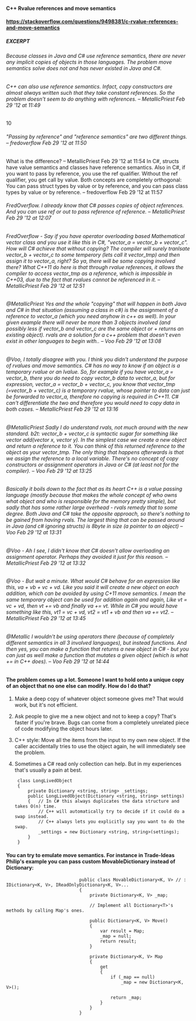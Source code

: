 #### C++ Rvalue references and move semantics
#### https://stackoverflow.com/questions/9498381/c-rvalue-references-and-move-semantics

##### EXCERPT
###### Because classes in Java and C# use reference semantics, there are never any implicit copies of objects in those languages. The problem move semantics solve does not and has never existed in Java and C#.


###### C++ can also use reference semantics. Infact, copy constructors are almost always written such that they take constant references. So the problem doesn't seem to do anything with references. – MetallicPriest Feb 29 '12 at 11:49 
10
###### "Passing by reference" and "reference semantics" are two different things. – fredoverflow Feb 29 '12 at 11:50
What is the difference? – MetallicPriest Feb 29 '12 at 11:54
In C#, structs have value semantics and classes have reference semantics. Also in C#, if you want to pass by reference, you use the ref qualifier. Without the ref qualifier, you get call by value. Both concepts are completely orthogonal: You can pass struct types by value or by reference, and you can pass class types by value or by reference. – fredoverflow Feb 29 '12 at 11:57
###### FredOverflow. I already know that C# passes copies of object references. And you can use ref or out to pass reference of reference. – MetallicPriest Feb 29 '12 at 12:07
###### FredOverflow - Say if you have operator overloading based Mathematical vector class and you use it like this in C#, "vector_a = vector_b + vector_c". How will C# achieve that without copying? The compiler will surely tranlsate vector_b + vector_c to some temperory (lets call it vector_tmp) and then assign it to vector_a, right? So ya, there will be some copying involved there? What C++11 do here is that through rvalue references, it allows the compiler to access vector_tmp as a reference, which is impossible in C++03, due to the fact that rvalues cannot be referenced in it. – MetallicPriest Feb 29 '12 at 12:51 
###### @MetallicPriest Yes and the whole "copying" that will happen in both Java and C# in that situation (assuming a class in c#) is the assignment of a reference to vector_a (which you need anyhow in c++ as well). In your given example there will never be more than 3 objects involved (and possibly less if vector_b and vector_c are the same object or + returns an existing object). rvals are a solution for a c++ problem that doesn't even exist in other languages to begin with.. – Voo Feb 29 '12 at 13:08 
###### @Voo, I totally disagree with you. I think you didn't understand the purpose of rvalues and move semantics. C# has no way to know if an object is a temporary rvalue or an lvalue. So, for example if you have vector_a = vector_b, there you do need to copy vector_b data to vector_a, but for expression, vector_a = vector_b + vector_c, you know that vector_tmp (=vector_b + vector_c) is a temporary rvalue, whose pointer to data can just be forwarded to vector_a, therefore no copying is required in C++11. C# can't differentiate the two and therefore you would need to copy data in both cases. – MetallicPriest Feb 29 '12 at 13:16 
###### @MetallicPriest Sadly I do understand rvals, not much around with the new standard. b2t: vector_b + vector_c is syntactic sugar for something like vector add(vector x, vector y). In the simplest case we create a new object and return a reference to it. You can think of this returned reference to the object as your vector_tmp. The only thing that happens afterwards is that we assign the reference to a local variable. There's no concept of copy constructors or assignment operators in Java or C# (at least not for the compiler). – Voo Feb 29 '12 at 13:25 
###### Basically it boils down to the fact that as its heart C++ is a value passing language (mostly because that makes the whole concept of who owns what object and who is responsible for the memory pretty simple), but sadly that has some rather large overhead - rvals remedy that to some degree. Both Java and C# take the opposite approach, so there's nothing to be gained from having rvals. The largest thing that can be passed around in Java (and c# ignoring structs) is 8byte in size (a pointer to an object) – Voo Feb 29 '12 at 13:31 
###### @Voo - Ah I see, I didn't know that C# doesn't allow overloading an assignment operator. Perhaps they avoided it just for this reason. – MetallicPriest Feb 29 '12 at 13:32 
###### @Voo - But wait a minute. What would C# behave for an expression like this, va + vb + vc + vd. Like you said it will create a new object on each addition, which can be avoided by using C+11 move semantics. I mean the same temporary object can be used for addition again and again, Like vt = vc + vd, then vt += vb and finally va += vt. While in C# you would have something like this, vt1 = vc + vd, vt2 = vt1 + vb and then va += vt2. – MetallicPriest Feb 29 '12 at 13:45 
###### @Metallic I wouldn't be using operators there (because of completely different semantics in all 3 involved languages), but instead functions. And then yes, you can make a function that returns a new object in C# - but you can just as well make a function that mutates a given object (which is what += in C++ does). – Voo Feb 29 '12 at 14:44

#### The problem comes up a lot. Someone I want to hold onto a unique copy of an object that no one else can modify. How do I do that?

1. Make a deep copy of whatever object someone gives me? That would work, but it's not efficient.
1. Ask people to give me a new object and not to keep a copy? That's faster if you're brave. Bugs can come from a completely unrelated piece of code modifying the object hours later.
1. C++ style: Move all the items from the input to my own new object. If the caller accidentally tries to use the object again, he will immediately see the problem.
1. Sometimes a C# read only collection can help. But in my experiences that's usually a pain at best.

        class LongLivedObject
        {
            private Dictionary <string, string> _settings;
            public LongLivedObject(Dictionary <string, string> settings)
            {   // In C# this always duplicates the data structure and takes O(n) time.
                // C++ will automatically try to decide if it could do a swap instead.
                // C++ always lets you explicitly say you want to do the swap.
                _settings = new Dictionary <string, string>(settings);
            }
        }



#### You can try to emulate move semantics. For instance in Trade-Ideas Philip's example you can pass custom MovableDictionary instead of Dictionary:

                                public class MovableDictionary<K, V> // : IDictionary<K, V>, IReadOnlyDictionary<K, V>...
                                {
                                    private Dictionary<K, V> _map;

                                    // Implement all Dictionary<T>'s methods by calling Map's ones.

                                    public Dictionary<K, V> Move()
                                    {
                                        var result = Map;
                                        _map = null;
                                        return result;
                                    }

                                    private Dictionary<K, V> Map
                                    {
                                        get
                                        {
                                            if (_map == null)
                                                _map = new Dictionary<K, V>();

                                            return _map;
                                        }
                                    }
                                }
